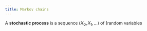 ```yaml
---
title: Markov chains
---
```


A **stochastic process** is a sequence $(X_0, X_1, \ldots)$ of [random variables
